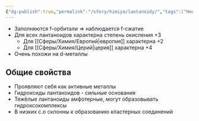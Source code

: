 ```yaml
---
{"dg-publish":true,"permalink":"/sfery/himiya/lantanoidy/","tags":["Неорганика"]}
---
```


- Заполняются f-орбитали => наблюдается f-сжатие
- Для всех лантаноидов характерна степень окисления +3 
	- Для [[Сферы/Химия/Европий\|европия]] характерна +2
	- Для [[Сферы/Химия/Церий\|церия]] характерна +4 
- Очень похожи на d-металлы 
## Общие свойства 
- Проявляют себя как активные металлы 
- Гидроксиды лантаноидов - сильные основания 
- Тяжёлые лантаноиды амфотерные, могут образовывать гидроксокомплексы 
- В низких с.о склонны к образованию кластерных соединений 